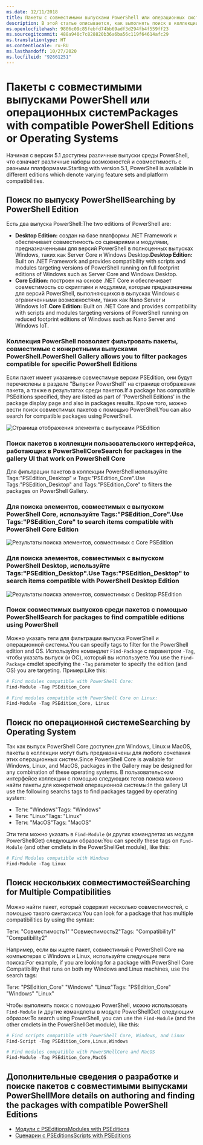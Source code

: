 ```yaml
---
ms.date: 12/11/2018
title: Пакеты с совместимыми выпусками PowerShell или операционных систем
description: В этой статье описывается, как выполнять поиск в коллекции PowerShell по совместимости с указанием платформы или выпуска.
ms.openlocfilehash: 9806c09c85febfd74bb69adf3d294fb4f559ff23
ms.sourcegitcommit: 488a940c7c828820b36a6ba56c119f64614afc29
ms.translationtype: HT
ms.contentlocale: ru-RU
ms.lasthandoff: 10/27/2020
ms.locfileid: "92661251"
---
```

# <a name="packages-with-compatible-powershell-editions-or-operating-systems"></a><span data-ttu-id="01a9f-103">Пакеты с совместимыми выпусками PowerShell или операционных систем</span><span class="sxs-lookup"><span data-stu-id="01a9f-103">Packages with compatible PowerShell Editions or Operating Systems</span></span>

<span data-ttu-id="01a9f-104">Начиная с версии 5.1 доступны различные выпуски среды PowerShell, что означает различные наборы возможностей и совместимость с разными платформами.</span><span class="sxs-lookup"><span data-stu-id="01a9f-104">Starting with version 5.1, PowerShell is available in different editions which denote varying feature sets and platform compatibilities.</span></span>

## <a name="searching-by-powershell-edition"></a><span data-ttu-id="01a9f-105">Поиск по выпуску PowerShell</span><span class="sxs-lookup"><span data-stu-id="01a9f-105">Searching by PowerShell Edition</span></span>

<span data-ttu-id="01a9f-106">Есть два выпуска PowerShell:</span><span class="sxs-lookup"><span data-stu-id="01a9f-106">The two editions of PowerShell are:</span></span>

- <span data-ttu-id="01a9f-107">**Desktop Edition:** создан на базе платформы .NET Framework и обеспечивает совместимость со сценариями и модулями, предназначенными для версий PowerShell в полноценных выпусках Windows, таких как Server Core и Windows Desktop.</span><span class="sxs-lookup"><span data-stu-id="01a9f-107">**Desktop Edition:** Built on .NET Framework and provides compatibility with scripts and modules targeting versions of PowerShell running on full footprint editions of Windows such as Server Core and Windows Desktop.</span></span>
- <span data-ttu-id="01a9f-108">**Core Edition:** построен на основе .NET Core и обеспечивает совместимость со скриптами и модулями, которые предназначены для версий PowerShell, выполняющихся в выпусках Windows с ограниченными возможностями, таких как Nano Server и Windows IoT.</span><span class="sxs-lookup"><span data-stu-id="01a9f-108">**Core Edition:** Built on .NET Core and provides compatibility with scripts and modules targeting versions of PowerShell running on reduced footprint editions of Windows such as Nano Server and Windows IoT.</span></span>

### <a name="powershell-gallery-allows-you-to-filter-packages-compatible-for-specific-powershell-editions"></a><span data-ttu-id="01a9f-109">Коллекция PowerShell позволяет фильтровать пакеты, совместимые с конкретными выпусками PowerShell.</span><span class="sxs-lookup"><span data-stu-id="01a9f-109">PowerShell Gallery allows you to filter packages compatible for specific PowerShell Editions</span></span>

<span data-ttu-id="01a9f-110">Если пакет имеет указанные совместимые версии PSEdition, они будут перечислены в разделе "Выпуски PowerShell" на странице отображения пакета, а также в результатах среди пакетов.</span><span class="sxs-lookup"><span data-stu-id="01a9f-110">If a package has compatible PSEditions specified, they are listed as part of 'PowerShell Editions' in the package display page and also in packages results.</span></span>
<span data-ttu-id="01a9f-111">Кроме того, можно вести поиск совместимых пакетов с помощью PowerShell.</span><span class="sxs-lookup"><span data-stu-id="01a9f-111">You can also search for compatible packages using PowerShell.</span></span>

![Страница отображения элемента с выпусками PSEdition](media/searching-by-compatibility/packagedisplaypagewithpseditions.PNG)

### <a name="search-for-packages-in-the-gallery-ui-that-work-on-powershell-core"></a><span data-ttu-id="01a9f-113">Поиск пакетов в коллекции пользовательского интерфейса, работающих в PowerShellCore</span><span class="sxs-lookup"><span data-stu-id="01a9f-113">Search for packages in the gallery UI that work on PowerShell Core</span></span>

<span data-ttu-id="01a9f-114">Для фильтрации пакетов в коллекции PowerShell используйте Tags:"PSEdition_Desktop" и Tags:"PSEdition_Core".</span><span class="sxs-lookup"><span data-stu-id="01a9f-114">Use Tags:"PSEdition_Desktop" and Tags:"PSEdition_Core" to filters the packages on PowerShell Gallery.</span></span>

### <a name="use-tagspsedition_core-to-search-items-compatible-with-powershell-core-edition"></a><span data-ttu-id="01a9f-115">Для поиска элементов, совместимых с выпуском PowerShell Core, используйте Tags:"PSEdition_Core".</span><span class="sxs-lookup"><span data-stu-id="01a9f-115">Use Tags:"PSEdition_Core" to search items compatible with PowerShell Core Edition</span></span>

![Результаты поиска элементов, совместимых с Core PSEdition](media/searching-by-compatibility/searchresultswithpseditions.PNG)

### <a name="use-tagspsedition_desktop-to-search-items-compatible-with-powershell-desktop-edition"></a><span data-ttu-id="01a9f-117">Для поиска элементов, совместимых с выпуском PowerShell Desktop, используйте Tags:"PSEdition_Desktop".</span><span class="sxs-lookup"><span data-stu-id="01a9f-117">Use Tags:"PSEdition_Desktop" to search items compatible with PowerShell Desktop Edition</span></span>

![Результаты поиска элементов, совместимых с Desktop PSEdition](media/searching-by-compatibility/searchresultswithpseditionsdesktop.PNG)

### <a name="search-for-packages-to-find-compatible-editions-using-powershell"></a><span data-ttu-id="01a9f-119">Поиск совместимых выпусков среди пакетов с помощью PowerShell</span><span class="sxs-lookup"><span data-stu-id="01a9f-119">Search for packages to find compatible editions using PowerShell</span></span>

<span data-ttu-id="01a9f-120">Можно указать теги для фильтрации выпуска PowerShell и операционной системы.</span><span class="sxs-lookup"><span data-stu-id="01a9f-120">You can specify tags to filter for the PowerShell edition and OS.</span></span> <span data-ttu-id="01a9f-121">Используйте командлет `Find-Package` с параметром `-Tag`, чтобы указать выпуск (и ОС), который вы используете.</span><span class="sxs-lookup"><span data-stu-id="01a9f-121">You use the `Find-Package` cmdlet specifying the `-Tag` parameter to specify the edition (and OS) you are targeting.</span></span> <span data-ttu-id="01a9f-122">Пример:</span><span class="sxs-lookup"><span data-stu-id="01a9f-122">Like this:</span></span>

```powershell
# Find modules compatible with PowerShell Core:
Find-Module -Tag PSEdition_Core

# Find modules compatible with PowerShell Core on Linux:
Find-Module -Tag PSEdition_Core, Linux
```

## <a name="searching-by-operating-system"></a><span data-ttu-id="01a9f-123">Поиск по операционной системе</span><span class="sxs-lookup"><span data-stu-id="01a9f-123">Searching by Operating System</span></span>

<span data-ttu-id="01a9f-124">Так как выпуск PowerShell Core доступен для Windows, Linux и MacOS, пакеты в коллекции могут быть предназначены для любого сочетания этих операционных систем.</span><span class="sxs-lookup"><span data-stu-id="01a9f-124">Since PowerShell Core is available for Windows, Linux, and MacOS, packages in the Gallery may be designed for any combination of these operating systems.</span></span> <span data-ttu-id="01a9f-125">В пользовательском интерфейсе коллекции с помощью следующих тегов поиска можно найти пакеты для конкретной операционной системы:</span><span class="sxs-lookup"><span data-stu-id="01a9f-125">In the gallery UI use the following searchs tags to find packages tagged by operating system:</span></span>

- <span data-ttu-id="01a9f-126">Теги: "Windows"</span><span class="sxs-lookup"><span data-stu-id="01a9f-126">Tags: "Windows"</span></span>
- <span data-ttu-id="01a9f-127">Теги: "Linux"</span><span class="sxs-lookup"><span data-stu-id="01a9f-127">Tags: "Linux"</span></span>
- <span data-ttu-id="01a9f-128">Теги: "MacOS"</span><span class="sxs-lookup"><span data-stu-id="01a9f-128">Tags: "MacOS"</span></span>

<span data-ttu-id="01a9f-129">Эти теги можно указать в `Find-Module` (и других командлетах из модуля PowerShellGet) следующим образом:</span><span class="sxs-lookup"><span data-stu-id="01a9f-129">You can specify these tags on `Find-Module` (and other cmdlets in the PowerShellGet module), like this:</span></span>

```powershell
# Find Modules compatible with Windows
Find-Module -Tag Linux
```

## <a name="searching-for-multiple-compatibilities"></a><span data-ttu-id="01a9f-130">Поиск нескольких совместимостей</span><span class="sxs-lookup"><span data-stu-id="01a9f-130">Searching for Multiple Compatibilities</span></span>

<span data-ttu-id="01a9f-131">Можно найти пакет, который содержит несколько совместимостей, с помощью такого синтаксиса:</span><span class="sxs-lookup"><span data-stu-id="01a9f-131">You can look for a package that has multiple compatibilities by using the syntax:</span></span>

<span data-ttu-id="01a9f-132">Теги: "Совместимость1" "Совместимость2"</span><span class="sxs-lookup"><span data-stu-id="01a9f-132">Tags: "Compatibility1" "Compatibility2"</span></span>

<span data-ttu-id="01a9f-133">Например, если вы ищете пакет, совместимый с PowerShell Core на компьютерах с Windows и Linux, используйте следующие теги поиска:</span><span class="sxs-lookup"><span data-stu-id="01a9f-133">For example, if you are looking for a package with PowerShell Core Compatibility that runs on both my Windows and Linux machines, use the search tags:</span></span>

<span data-ttu-id="01a9f-134">Теги: "PSEdition_Core" "Windows" "Linux"</span><span class="sxs-lookup"><span data-stu-id="01a9f-134">Tags: "PSEdition_Core" "Windows" "Linux"</span></span>

<span data-ttu-id="01a9f-135">Чтобы выполнить поиск с помощью PowerShell, можно использовать `Find-Module` (и другие командлеты в модуле PowerShellGet) следующим образом:</span><span class="sxs-lookup"><span data-stu-id="01a9f-135">To search using PowerShell, you can use the `Find-Module` (and the other cmdlets in the PowerShellGet module), like this:</span></span>

```powershell
# Find scripts compatible with PowerShell Core, Windows, and Linux
Find-Script -Tag PSEdition_Core,Linux,Windows

# Find modules compatible with PowerSHellCore and MacOS
Find-Module -Tag PSEdition_Core,MacOS
```

## <a name="more-details-on-authoring-and-finding-the-packages-with-compatible-powershell-editions"></a><span data-ttu-id="01a9f-136">Дополнительные сведения о разработке и поиске пакетов с совместимыми выпусками PowerShell</span><span class="sxs-lookup"><span data-stu-id="01a9f-136">More details on authoring and finding the packages with compatible PowerShell Editions</span></span>

- [<span data-ttu-id="01a9f-137">Модули с PSEditions</span><span class="sxs-lookup"><span data-stu-id="01a9f-137">Modules with PSEditions</span></span>](../../concepts/module-psedition-support.md)
- [<span data-ttu-id="01a9f-138">Сценарии с PSEditions</span><span class="sxs-lookup"><span data-stu-id="01a9f-138">Scripts with PSEditions</span></span>](../../concepts/script-psedition-support.md)
